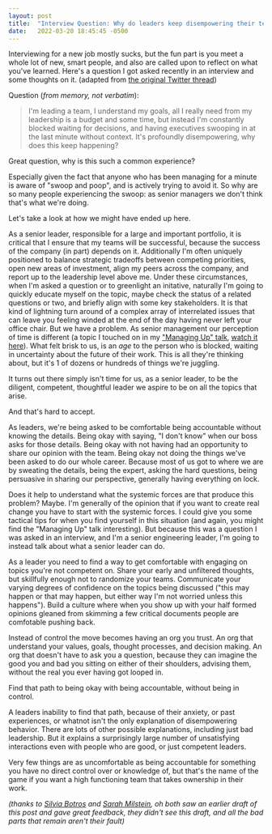 ```yaml
---
layout: post
title:  "Interview Question: Why do leaders keep disempowering their teams?"
date:   2022-03-20 18:45:45 -0500
---
```

Interviewing for a new job mostly sucks, but the fun part is you meet a whole lot of new, smart people, and also are called upon to reflect on what you've learned. Here's a question I got asked recently in an interview and some thoughts on it. (adapted from [the original Twitter thread](https://twitter.com/kellan/status/1523824054259654656))

Question (_from memory, not verbatim_): 

> I'm leading a team, I understand my goals, all I really need from my leadership is a budget and some time, but instead I'm constantly blocked waiting for decisions, and having executives swooping in at the last minute without context. It's profoundly disempowering, why does this keep happening?

Great question, why is this such a common experience?

Especially given the fact that anyone who has been managing for a minute is aware of "swoop and poop", and is actively trying to avoid it. So why are so many people experiencing the swoop: as senior managers we don't think that's what we're doing.

Let's take a look at how we might have ended up here.

As a senior leader, responsible for a large and important portfolio, it is critical that I ensure that my teams will be successful, because the success of the company (in part) depends on it. Additionally I'm often uniquely positioned to balance strategic tradeoffs between competing priorities, open new areas of investment, align my peers across the company, and report up to the leadership level above me. Under these circumstances, when I'm asked a question or to greenlight an initative, naturally I'm going to quickly educate myself on the topic, maybe check the status of a related questions or two, and briefly align with some key stakeholders. It is that kind of lightning turn around of a complex array of interrelated issues that can leave you feeling winded at the end of the day having never left your office chair. But we have a problem. As senior management our perception of time is different (a topic I touched on in my ["Managing Up" talk](https://kellanem.com/slides/managing_up/), [watch it here](https://www.infoq.com/presentations/management-challenges/)). What felt brisk to us, is an _age_ to the person who is blocked, waiting in uncertainty about the future of their work. This is all they're thinking about, but it's 1 of dozens or hundreds of things we're juggling.

It turns out there simply isn't time for us, as a senior leader, to be the diligent, competent, thoughtful leader we aspire to be on all the topics that arise.

And that's hard to accept.

As leaders, we're being asked to be comfortable being accountable without knowing the details. Being okay with saying, "I don't know" when our boss asks for those details. Being okay with not having had an opportunity to share our opinion with the team. Being okay not doing the things we've been asked to do our whole career. Because most of us got to where we are by sweating the details, being the expert, asking the hard questions, being persuasive in sharing our perspective, generally having everything on lock.

Does it help to understand what the systemic forces are that produce this problem? Maybe. I'm generally of the opinion that if you want to create real change you have to start with the systemic forces. I could give you some tactical tips for when you find yourself in this situation (and again, you might find the "Managing Up" talk interesting). But because this was a question I was asked in an interview, and I'm a senior engineering leader, I'm going to instead talk about what a senior leader can do. 

As a leader you need to find a way to get comfortable with engaging on topics you're not competent on. Share your early and unfiltered thoughts, but skillfully enough not to randomize your teams. Communicate your varying degrees of confidence on the topics being discussed ("this may happen or that may happen, but either way I'm not worried unless this happens"). Build a culture where when you show up with your half formed opinions gleaned from skimming a few critical documents people are comfotable pushing back.

Instead of control the move becomes having an org you trust. An org that understand your values, goals, thought processes, and decision making. An org that doesn't have to ask you a question, because they can imagine the good you and bad you sitting on either of their shoulders, advising them, without the real you ever having got looped in.

Find that path to being okay with being accountable, without being in control.

A leaders inability to find that path, because of their anxiety, or past experiences, or whatnot isn't the only explanation of disempowering behavior. There are lots of other possible explanations, including just bad leadership. But it explains a surprisingly large number of unsatisfying interactions even with people who are good, or just competent leaders.

Very few things are as uncomfortable as being accountable for something you have no direct control over or knowledge of, but that's the name of the game if you want a high functioning team that takes ownership in their work.

_(thanks to [Silvia Botros](https://twitter.com/dbsmasher) and [Sarah Milstein](https://twitter.com/SarahM), oh both saw an earlier draft of this post and gave great feedback, they didn't see this draft, and all the bad parts that remain aren't their fault)_